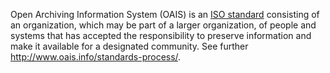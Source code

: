 Open Archiving Information System (OAIS) is an [ISO standard](https://www.iso.org/standard/57284.html) consisting of an organization, which may be part of a larger organization, of people and systems that has accepted the responsibility to preserve information and make it available for a designated community. See further http://www.oais.info/standards-process/.